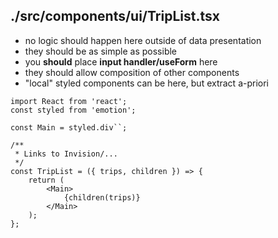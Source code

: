 ## ./src/components/ui/TripList.tsx

- no logic should happen here outside of data presentation
- they should be as simple as possible
- you **should** place **input handler/useForm** here
- they should allow composition of other components
- "local" styled components can be here, but extract a-priori

```tsx
import React from 'react';
const styled from 'emotion';

const Main = styled.div``;

/**
 * Links to Invision/...
 */
const TripList = ({ trips, children }) => {
	return (
		<Main>
			{children(trips)}
		</Main>
	);
};
```